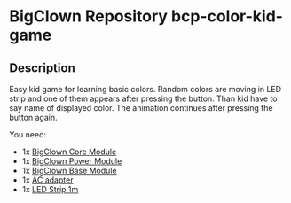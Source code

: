 # BigClown Repository bcp-color-kid-game

## Description

Easy kid game for learning basic colors. Random colors are moving in LED strip and one of them appears after pressing the button. Than kid have to say name of displayed color. The animation continues after pressing the button again.

You need:

* 1x [BigClown Core Module](https://shop.bigclown.com/products/core-module)
* 1x [BigClown Power Module](https://shop.bigclown.com/products/power-module)
* 1x [BigClown Base Module](https://shop.bigclown.com/products/base-module)
* 1x [AC adapter](https://shop.bigclown.com/products/ac-adaptor-5v-3a)
* 1x [LED Strip 1m](https://shop.bigclown.com/products/led-stripe-rgbw-1m-144leds-glue)
